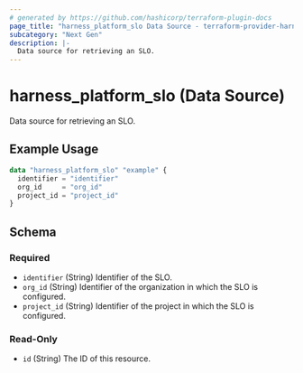 ```yaml
---
# generated by https://github.com/hashicorp/terraform-plugin-docs
page_title: "harness_platform_slo Data Source - terraform-provider-harness"
subcategory: "Next Gen"
description: |-
  Data source for retrieving an SLO.
---
```


# harness_platform_slo (Data Source)

Data source for retrieving an SLO.

## Example Usage

```terraform
data "harness_platform_slo" "example" {
  identifier = "identifier"
  org_id     = "org_id"
  project_id = "project_id"
}
```

<!-- schema generated by tfplugindocs -->
## Schema

### Required

- `identifier` (String) Identifier of the SLO.
- `org_id` (String) Identifier of the organization in which the SLO is configured.
- `project_id` (String) Identifier of the project in which the SLO is configured.

### Read-Only

- `id` (String) The ID of this resource.
